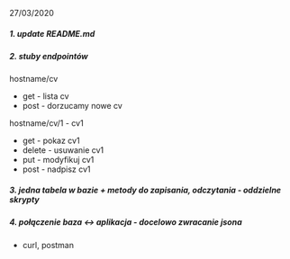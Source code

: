 27/03/2020

##### 1. update README.md

##### 2. stuby endpointów

hostname/cv 
- get - lista cv
- post - dorzucamy nowe cv

hostname/cv/1 - cv1
- get - pokaz cv1
- delete - usuwanie cv1
- put - modyfikuj cv1
- post - nadpisz cv1

##### 3. jedna tabela w bazie + metody do zapisania, odczytania - oddzielne skrypty

##### 4. połączenie baza <-> aplikacja - docelowo zwracanie jsona
- curl, postman

